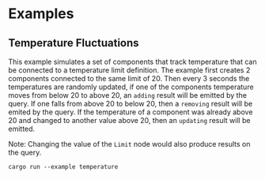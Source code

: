 
# Examples

## Temperature Fluctuations

This example simulates a set of components that track temperature that can be connected to a temperature limit definition.  The example first creates 2 components connected to the same limit of 20.  Then every 3 seconds the temperatures are randomly updated, if one of the components temperature moves from below 20 to above 20, an `adding` result will be emitted by the query.  If one falls from above 20 to below 20, then a `removing` result will be emited by the query.  If the temperature of a component was already above 20 and changed to another value above 20, then an `updating` result will be emitted.

Note: Changing the value of the `Limit` node would also produce results on the query.

```
cargo run --example temperature
```